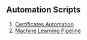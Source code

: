 ## Automation Scripts

1. [Certificates Automation](/workspaces/automation/Certificates/generatePDFs.py)
2. [Machine Learning Pipeline](/workspaces/automation/ML/pipeline.ipynb)